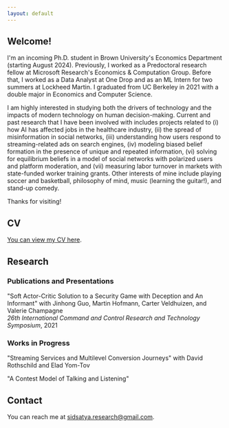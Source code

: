 ```yaml
---
layout: default
---
```

## Welcome!
I'm an incoming Ph.D. student in Brown University's Economics Department (starting August 2024). Previously, I worked as a Predoctoral research fellow at Microsoft Research's Economics & Computation Group. Before that, I worked as a Data Analyst at One Drop and as an ML Intern for two summers at Lockheed Martin. I graduated from UC Berkeley in 2021 with a double major in Economics and Computer Science. 

I am highly interested in studying both the drivers of technology and the impacts of modern technology on human decision-making. Current and past research that I have been involved with includes projects related to (i) how AI has affected jobs in the healthcare industry, (ii) the spread of misinformation in social networks, (iii) understanding how users respond to streaming-related ads on search engines, (iv) modeling biased belief formation in the presence of unique and repeated information, (vi) solving for equilibrium beliefs in a model of social networks with polarized users and platform moderation, and (vii) measuring labor turnover in markets with state-funded worker training grants. Other interests of mine include playing soccer and basketball, philosophy of mind, music (learning the guitar!), and stand-up comedy.

Thanks for visiting!

## CV
[You can view my CV here](./assets/curriculum_vitae.pdf).

## Research

### Publications and Presentations
"Soft Actor-Critic Solution to a Security Game with Deception and An Informant" with Jinhong Guo, Martin Hofmann, Carter Veldhuizen, and Valerie Champagne\
_26th International Command and Control Research and Technology Symposium_, 2021

### Works in Progress
"Streaming Services and Multilevel Conversion Journeys" with David Rothschild and Elad Yom-Tov

<!--- "The Role of Memory in Beliefs Formation" with Markus M. Mobius, Lukas Bolte, Tanya S. Rosenblatt, and Pierre Luc-Vautrey -->

"A Contest Model of Talking and Listening"

## Contact
You can reach me at [sidsatya.research@gmail.com](sidsatya.research@gmail.com).


